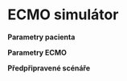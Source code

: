 # **ECMO simulátor**
<div class="w3-row">
<div class="w3-third">

<bdl-fmi id="idfmi" src="DP_0ferkl_0ECMO_ECMO8allBMR1.js" fminame="DP_0ferkl_0ECMO_ECMO8allBMR1" tolerance="0.000001" starttime="0" fstepsize="1" guid="{b9e728da-a413-4a53-9679-0e2fa15a641d}" valuereferences="905971252,905971206,905972888,905972934,905972781,637534226,637537649,100666723,905973139,905973963,905971310,637535872" valuelabels="pO2Arteries.partialPressure,pCO2Arteries.partialPressure,pO2Veins.partialPressure,pCO2Veins.partialPressure,flowMeasure2.volumeFlowRate,resistor1.volumeFlowRate,conductor2.volumeFlowRate,volumeFlowRate.V_flow,pH_Arteries.pH,pH_Veins.pH,pressureArterial.pressure,PressureVeins.pressure" inputs="id1,16777223,1,1,0;id2,16777226,1,60,0;id3,16777228,1,1000000,0;id4,16777227,1,1000000,0;id5,16777224,1.250102626409427e-07,1,0;id6,16777225,1.250102626409427e-07,1,0;id7,16777233,1,1,0;id8,16777234,1,60000,0;id9,16777235,1,1,0;id10,16777232,1,1,0" inputlabels="Shunts,RR,DV,TV,StarlingLeft,StarlingRight,RPM,SWEEP,FiO2,VAV"></bdl-fmi>



**Parametry pacienta**

<bdl-range id="id1" title="P-L zkraty" min="0" max="1" default="0.02" step="0.01" maxlength="10"></bdl-range>

<bdl-range id="id2" title="dechová frekvence" min="0" max="40" default="15" step="1" maxlength="10"></bdl-range>

<bdl-range id="id3" title="Objem mrtvého prostoru" min="150" max="500" default="150" step="10" maxlength="10"></bdl-range>

<bdl-range id="id5" title="Výkonost levého srdce" min="0" max="1.25" default="1" step="0.1" maxlength="10"></bdl-range>

<bdl-range id="id6" title="Výkonost pravého srdce" min="0" max="1.25" default="1" step="0.1" maxlength="10"></bdl-range>

**Parametry ECMO**

<bdl-range id="id7" title="Otáčky ECMO pumpy" min="0" max="7000" default="0" step="500" maxlength="10"></bdl-range>

<bdl-range id="id8" title="Sweep parametr" min="0" max="10" default="0" step="0.5" maxlength="10"></bdl-range>

<bdl-range id="id9" title="FiO2" min="0.21" max="1" default="0.21" step="0.01" maxlength="10"></bdl-range>


**Předpřipravené scénáře**

<bdl-buttonparams title="zdravý pacient" ids="id1,id2,id3,id4,id5,id6,id7,id8,id9" values="0.02,15,150,500,1,1,0,0,0.21"></bdl-buttonparams>
<bdl-buttonparams title="Respirační selhání" ids="id1,id3" values="0.4,260"></bdl-buttonparams>
<bdl-buttonparams title="Srdeční selhání" ids="id5,id6" values="0.1,0.1"></bdl-buttonparams>

<bdl-buttonparams title="VA Zapojení" ids="id10,id7,id8,id9" values="1,4500,4500,0.5"></bdl-buttonparams>
<bdl-buttonparams title="VA Zapojení" ids="id10,id7,id8,id9" values="0,5000,3,0.8"></bdl-buttonparams>


</div>
<div class="w3-twothird">

<bdl-chartjs-time id="id100" width="700" height="500" fromid="idfmi" labels="pO2 Arterie (mmHg), pCO2 Arterie (mmHg),pO2 Vény (mmHg), pCO2 Vény (mmHg)" initialdata="" refindex="0" refvalues="4" convertors="x*0.00750061683;x*0.00750061683;x*0.00750061683;x*0.00750061683"></bdl-chartjs-time>

<bdl-chartjs-time id="id101" width="700" height="500" fromid="idfmi" labels="srdeční výdej, průtok arterie, Sweep, ECMO krev" initialdata="" refindex="4" refvalues="4" convertors="x*60*1000;x*60*1000;x*60*1000,x*60*1000"></bdl-chartjs-time>

<bdl-chartjs-time id="id102" width="700" height="500" fromid="idfmi" labels="pH krve" initialdata="" refindex="8" refvalues="1"></bdl-chartjs-time>


<bdl-chartjs-time id="id103" width="700" height="500" fromid="idfmi" labels="Střední arteriální tlak, Střední venózní tlak" initialdata="" refindex="10" refvalues="2" convertors="x*0.00750061683;x*0.00750061683"></bdl-chartjs-time>

</div>
</div>